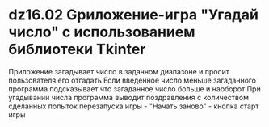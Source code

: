 # dz16.02 Gриложение-игра "Угадай число" с использованием библиотеки Tkinter
Приложение загадывает число в заданном диапазоне и просит пользователя его отгадать
Если введенное число меньше загаданного программа подсказывает что загаданное число больше и наоборот
При угадывании числа программа выводит поздравления с количеством сделанных попыток
перезапуска игры -  "Начать заново" - кнопка старт игры
